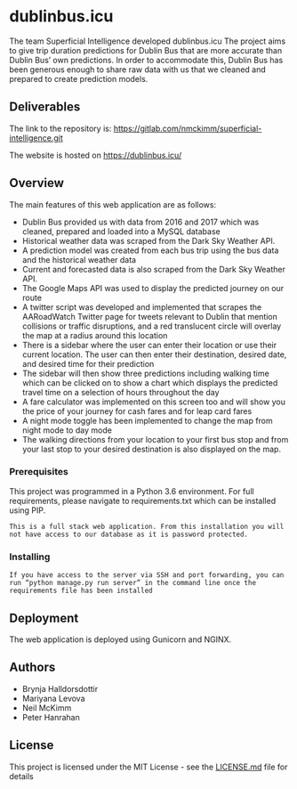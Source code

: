 # dublinbus.icu

The team Superficial Intelligence developed dublinbus.icu
The project aims to give trip duration predictions for Dublin Bus that are more accurate than Dublin Bus’ own predictions. In order to accommodate this, Dublin Bus has been generous enough to share raw data with us that we cleaned and prepared to create prediction models. 

## Deliverables

The link to the repository is: https://gitlab.com/nmckimm/superficial-intelligence.git

The website is hosted on https://dublinbus.icu/


## Overview

The main features of this web application are as follows:

* Dublin Bus provided us with data from 2016 and 2017 which was cleaned, prepared and loaded into a MySQL database
* Historical weather data was scraped from the Dark Sky Weather API. 
* A prediction model was created from each bus trip using the bus data and the historical weather data
* Current and forecasted data is also scraped from the Dark Sky Weather API.
* The Google Maps API was used to display the predicted journey on our route
* A twitter script was developed and implemented that scrapes the AARoadWatch Twitter page for tweets relevant to Dublin that mention collisions or traffic disruptions, and a red translucent circle will overlay the map at a radius around this location
* There is a sidebar where the user can enter their location or use their current location. The user can then enter their destination, desired date, and desired time for their prediction
* The sidebar will then show three predictions including walking time which can be clicked on to show a chart which displays the predicted travel time on a selection of hours throughout the day
* A fare calculator was implemented on this screen too and will show you the price of your journey for cash fares and for leap card fares
* A night mode toggle has been implemented to change the map from night mode to day mode
* The walking directions from your location to your first bus stop and from your last stop to your desired destination is also displayed on the map.


### Prerequisites

This project was programmed in a Python 3.6 environment. For full requirements, please navigate to requirements.txt which can be installed using PIP.

```
This is a full stack web application. From this installation you will not have access to our database as it is password protected. 

```

### Installing

```
If you have access to the server via SSH and port forwarding, you can run “python manage.py run server” in the command line once the requirements file has been installed
```


## Deployment

The web application is deployed using Gunicorn and NGINX.



## Authors

* Brynja Halldorsdottir
* Mariyana Levova
* Neil McKimm
* Peter Hanrahan



## License

This project is licensed under the MIT License - see the [LICENSE.md](LICENSE.md) file for details

